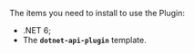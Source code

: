 The items you need to install to use the Plugin:

- .NET 6;   
- The **`dotnet-api-plugin`** template.